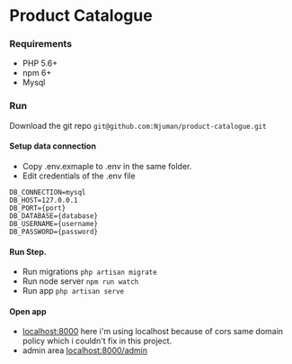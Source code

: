 # Product Catalogue

### Requirements

- PHP 5.6+
- npm 6+
- Mysql

### Run

Download the git repo 
`git@github.com:Njuman/product-catalogue.git`

#### Setup data connection
- Copy .env.exmaple to .env in the same folder.
- Edit credentials of the .env file

```
DB_CONNECTION=mysql
DB_HOST=127.0.0.1
DB_PORT={port}
DB_DATABASE={database}
DB_USERNAME={username}
DB_PASSWORD={password}
```

#### Run Step.
- Run migrations `php artisan migrate`
- Run node server `npm run watch`
- Run app `php artisan serve`

#### Open app
- [localhost:8000](localhost:8000) here i'm using localhost because of cors same domain policy which i couldn't fix in this project.
- admin area [localhost:8000/admin](localhost:8000/admin)
